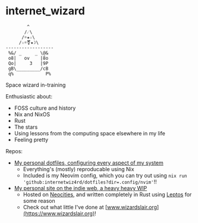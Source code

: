 # internet_wizard

```wizard
        ^        
       /☄\       
      /☼★☆\      
     /☆☼⚧★☽\     
------------------
 %&/ _     _ \@& 
 o8|   ov    |8o 
 Qo|     3   |9P 
 gB\_________/cB
 q%            P%
```

Space wizard in-training

Enthusiastic about:

- FOSS culture and history
- Nix and NixOS
- Rust
- The stars
- Using lessons from the computing space elsewhere in my life
- Feeling pretty

Repos:

- [My personal dotfiles, configuring every aspect of my system](https://github.com/internetwiz4rd/dotfiles)
  - Everything's (mostly) reproducable using Nix
  - Included is my Neovim config, which you can try out using `nix run 'github:internetwiz4rd/dotfiles?dir=.config/nvim'`!!
- [My personal site on the indie web, a heavy heavy WIP](https://github.com/internetwiz4rd/wizards-lair)
  - Hosted on [Neocities](https://neocities.org/), and written completely in Rust using [Leptos](https://leptos.dev/) for some reason
  - Check out what little I've done at [www.wizardslair.org](https://www.wizardslair.org)!
